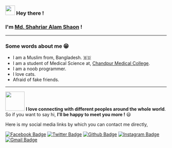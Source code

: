 ### <img src="https://media.giphy.com/media/hvRJCLFzcasrR4ia7z/giphy.gif" width="30px"> Hey there ! 
### I'm [Md. Shahriar Alam Shaon](https://www.twitter.com/sad_joker_) !
---
### Some words about me 😁
- I am a Muslim from, Bangladesh. 🇧🇩
- I am a student of Medical Science at, <a href="https://en.m.wikipedia.org/wiki/Chandpur_Medical_College">Chandpur Medical College</a>.
- I am a noob programmer.
- I love cats.
- Afraid of fake friends.

---
<img src="https://media.giphy.com/media/LnQjpWaON8nhr21vNW/giphy.gif" width="60"> <b>I love connecting with different peoples around the whole world</b>. So if you want to say hi, <b>I'll be happy to meet you more !</b> 😃 

Here is my social media links by which you can contact me directly,

[![Facebook Badge](https://img.shields.io/badge/Facebook-1877F2?style=flat-square&logo=facebook&logoColor=white&link=https://www.facebook.com/0xshahriar)](https://www.facebook.com/0xshahriar)
[![Twitter Badge](https://img.shields.io/badge/-Twitter-1ca0f1?style=flat-square&labelColor=1ca0f1&logo=twitter&logoColor=white&link=https://twitter.com/0xshahriar)](https://twitter.com/0xshahriar)
[![Github Badge](https://img.shields.io/badge/GitHub-100000?style=flat-square&logo=github&logoColor=white&link=https://github.com/0xshahriar/)](https://github.com/0xshahriar/)
[![Instagram Badge](https://img.shields.io/badge/Instagram-E4405F?style=flat-square&logo=instagram&logoColor=white&link=https://www.instagram.com/0xshahriar)](https://www.instagram.com/0xshahriar)
[![Gmail Badge](https://img.shields.io/badge/Gmail-D14836?style=flat-square&logo=gmail&logoColor=white&link=mailto:sadjoker.localhost@gmail.com)](mailto:sadjoker.localhost@gmail.com)
